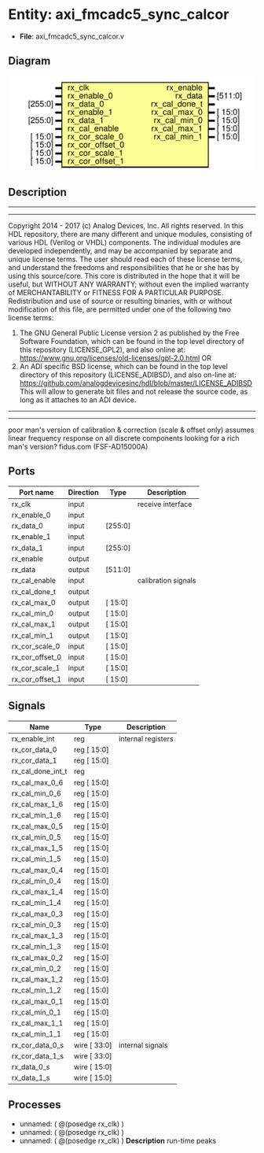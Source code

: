 # Entity: axi_fmcadc5_sync_calcor

- **File**: axi_fmcadc5_sync_calcor.v
## Diagram

![Diagram](axi_fmcadc5_sync_calcor.svg "Diagram")
## Description

***************************************************************************
 ***************************************************************************
 Copyright 2014 - 2017 (c) Analog Devices, Inc. All rights reserved.
 In this HDL repository, there are many different and unique modules, consisting
 of various HDL (Verilog or VHDL) components. The individual modules are
 developed independently, and may be accompanied by separate and unique license
 terms.
 The user should read each of these license terms, and understand the
 freedoms and responsibilities that he or she has by using this source/core.
 This core is distributed in the hope that it will be useful, but WITHOUT ANY
 WARRANTY; without even the implied warranty of MERCHANTABILITY or FITNESS FOR
 A PARTICULAR PURPOSE.
 Redistribution and use of source or resulting binaries, with or without modification
 of this file, are permitted under one of the following two license terms:
   1. The GNU General Public License version 2 as published by the
      Free Software Foundation, which can be found in the top level directory
      of this repository (LICENSE_GPL2), and also online at:
      <https://www.gnu.org/licenses/old-licenses/gpl-2.0.html>
 OR
   2. An ADI specific BSD license, which can be found in the top level directory
      of this repository (LICENSE_ADIBSD), and also on-line at:
      https://github.com/analogdevicesinc/hdl/blob/master/LICENSE_ADIBSD
      This will allow to generate bit files and not release the source code,
      as long as it attaches to an ADI device.
 ***************************************************************************
 ***************************************************************************
 poor man's version of calibration & correction (scale & offset only)
 assumes linear frequency response on all discrete components
 looking for a rich man's version? fidus.com (FSF-AD15000A)
 
## Ports

| Port name       | Direction | Type    | Description         |
| --------------- | --------- | ------- | ------------------- |
| rx_clk          | input     |         | receive interface   |
| rx_enable_0     | input     |         |                     |
| rx_data_0       | input     | [255:0] |                     |
| rx_enable_1     | input     |         |                     |
| rx_data_1       | input     | [255:0] |                     |
| rx_enable       | output    |         |                     |
| rx_data         | output    | [511:0] |                     |
| rx_cal_enable   | input     |         | calibration signals |
| rx_cal_done_t   | output    |         |                     |
| rx_cal_max_0    | output    | [ 15:0] |                     |
| rx_cal_min_0    | output    | [ 15:0] |                     |
| rx_cal_max_1    | output    | [ 15:0] |                     |
| rx_cal_min_1    | output    | [ 15:0] |                     |
| rx_cor_scale_0  | input     | [ 15:0] |                     |
| rx_cor_offset_0 | input     | [ 15:0] |                     |
| rx_cor_scale_1  | input     | [ 15:0] |                     |
| rx_cor_offset_1 | input     | [ 15:0] |                     |
## Signals

| Name              | Type            | Description         |
| ----------------- | --------------- | ------------------- |
| rx_enable_int     | reg             | internal registers  |
| rx_cor_data_0     | reg     [ 15:0] |                     |
| rx_cor_data_1     | reg     [ 15:0] |                     |
| rx_cal_done_int_t | reg             |                     |
| rx_cal_max_0_6    | reg     [ 15:0] |                     |
| rx_cal_min_0_6    | reg     [ 15:0] |                     |
| rx_cal_max_1_6    | reg     [ 15:0] |                     |
| rx_cal_min_1_6    | reg     [ 15:0] |                     |
| rx_cal_max_0_5    | reg     [ 15:0] |                     |
| rx_cal_min_0_5    | reg     [ 15:0] |                     |
| rx_cal_max_1_5    | reg     [ 15:0] |                     |
| rx_cal_min_1_5    | reg     [ 15:0] |                     |
| rx_cal_max_0_4    | reg     [ 15:0] |                     |
| rx_cal_min_0_4    | reg     [ 15:0] |                     |
| rx_cal_max_1_4    | reg     [ 15:0] |                     |
| rx_cal_min_1_4    | reg     [ 15:0] |                     |
| rx_cal_max_0_3    | reg     [ 15:0] |                     |
| rx_cal_min_0_3    | reg     [ 15:0] |                     |
| rx_cal_max_1_3    | reg     [ 15:0] |                     |
| rx_cal_min_1_3    | reg     [ 15:0] |                     |
| rx_cal_max_0_2    | reg     [ 15:0] |                     |
| rx_cal_min_0_2    | reg     [ 15:0] |                     |
| rx_cal_max_1_2    | reg     [ 15:0] |                     |
| rx_cal_min_1_2    | reg     [ 15:0] |                     |
| rx_cal_max_0_1    | reg     [ 15:0] |                     |
| rx_cal_min_0_1    | reg     [ 15:0] |                     |
| rx_cal_max_1_1    | reg     [ 15:0] |                     |
| rx_cal_min_1_1    | reg     [ 15:0] |                     |
| rx_cor_data_0_s   | wire [ 33:0]    | internal signals    |
| rx_cor_data_1_s   | wire [ 33:0]    |                     |
| rx_data_0_s       | wire [ 15:0]    |                     |
| rx_data_1_s       | wire [ 15:0]    |                     |
## Processes
- unnamed: ( @(posedge rx_clk) )
- unnamed: ( @(posedge rx_clk) )
- unnamed: ( @(posedge rx_clk) )
**Description**
run-time peaks

